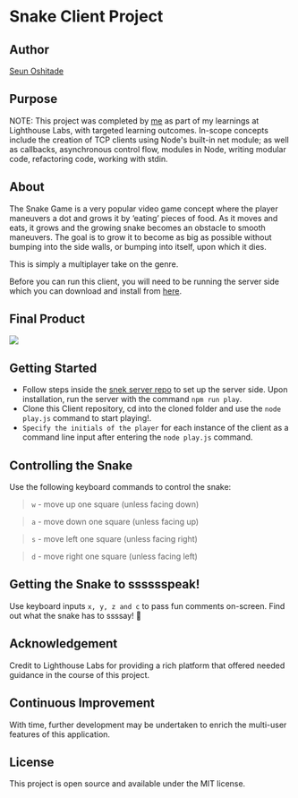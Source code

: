 # Snake Client Project
## Author
[Seun Oshitade](https://www.linkedin.com/in/seun-oshitade-53001120b/)
## Purpose

NOTE: This project was completed by [me](https://www.linkedin.com/in/seun-oshitade-53001120b/) as part of my learnings at Lighthouse Labs, with targeted learning outcomes. In-scope concepts include the creation of TCP clients using Node's built-in net module; as well as callbacks, asynchronous control flow, modules in Node, writing modular code, refactoring code, working with stdin.

## About 
The Snake Game is a very popular video game concept where the player maneuvers a dot and grows it by ‘eating’ pieces of food. As it moves and eats, it grows and the growing snake becomes an obstacle to smooth maneuvers. The goal is to grow it to become as big as possible without bumping into the side walls, or bumping into itself, upon which it dies.

This is simply a multiplayer take on the genre.

Before you can run this client, you will need to be running the server side which you can download and install from [here](https://github.com/lighthouse-labs/snek-multiplayer). 

## Final Product

![](https://docs.replit.com/images/tutorials/19-snake-pygame/snake-game.gif)


## Getting Started

- Follow steps inside the [snek server repo](https://github.com/lighthouse-labs/snek-multiplayer) to set up the server side. Upon installation, run the server with the command `npm run play`.
- Clone this Client repository, cd into the cloned folder and use the `node play.js` command to start playing!.
- `Specify the initials of the player` for each instance of the client as a command line input after entering the `node play.js` command.


## Controlling the Snake

Use the following keyboard commands to control the snake:

> `w` - move up one square (unless facing down) 

>`a` - move down one square (unless facing up)

>`s` - move left one square (unless facing right)

>`d` - move right
 one square (unless facing left)

## Getting the Snake to sssssspeak!

Use keyboard inputs `x, y, z and c` to pass fun comments on-screen. Find out what the snake has to ssssay! 🙂


 ## Acknowledgement
 Credit to Lighthouse Labs for providing a rich platform that offered needed guidance in the course of this project.

 ## Continuous Improvement
 With time, further development may be undertaken to enrich the multi-user features of this application.

 ## License
 This project is open source and available under the MIT license.
